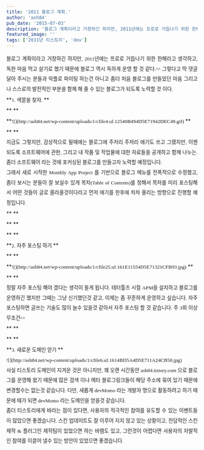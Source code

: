 ```yaml
---
title: '2011 블로그 계획.'
author: 'ash84'
pub_date: '2015-07-03'
description: '블로그 계획이라고 거창하긴 하지만, 2011년에는 프로로 거듭나기 위한 한해라고 생각하고, 독한 마음 먹고 살기로 했기 때문에 블로그 역시 독하게 운영 할 것 같다.^^ 그렇다고 막 댓글 달아 주시는 분들과 악플로 파이팅 하는건 아니고 좀더 처음 블로그를 만들었던 마음 그리고 나 스스로의 발전적인 부분을 함께 해 줄 수 있'
featured_image: ''
tags: ['2011년 티스토리', 'dev']
---
```



<div style="text-align: justify; line-height: 2; "><span style="font-size: 10pt; "><span style="font-family: Dotum; ">블로그 계획이라고 거창하긴 하지만, 2011년에는 프로로 거듭나기 위한 한해라고 생각하고, 독한 마음 먹고 살기로 했기 때문에 블로그 역시 독하게 운영 할 것 같다.^^ 그렇다고 막 댓글 달아 주시는 분들과 악플로 파이팅 하는건 아니고 좀더 처음 블로그를 만들었던 마음 그리고 나 스스로의 발전적인 부분을 함께 해 줄 수 있는 블로그가 되도록 노력할 것 이다. </span></span></div><div style="text-align: justify; line-height: 2; "></div><div style="text-align: justify; line-height: 2; "></div><div style="text-align: justify; line-height: 2; "></div><div style="text-align: justify; line-height: 2; ">**<span style="font-size: 10pt; "><span style="font-family: Dotum; ">1. 색깔을 찾자. </span></span>**</div><div style="text-align: justify; line-height: 2; ">**  
**</div><div style="text-align: justify; line-height: 2; ">**<span style="font-size: 10pt; "><span style="font-family: Dotum; ">![](http://ash84.net/wp-content/uploads/1/cfile4.uf.12540B494D5E71942DEC49.gif)</span></span>  
**</div><div style="text-align: justify; line-height: 2; ">**  
**</div><div style="text-align: justify; line-height: 2; "><span style="font-size: 10pt; "><span style="font-family: Dotum; ">지금도 그렇지만, 감상적으로 될때에는 블로그에 주저리 주저리 애기도 쓰고 그랬지만, 이젠 되도록 소프트웨어에 관한, 그리고 내 작품 및 작업물에 대한 자료들을 공개하고 함께 나누는. 좀더 소프트웨어 라는 것에 포커싱된 블로그를 만들고자 노력할 예정입니다. </span></span></div><div style="text-align: justify; line-height: 2; "></div><div style="text-align: justify; line-height: 2; "><span style="font-size: 10pt; "><span style="font-family: Dotum; ">그래서 새로 시작한 Monthly App Project 를 기반으로 블로그 메뉴를 전폭적으로 수정했고, 좀더 보시는 분들이 잘 보실수 있게 목차(Table of Contents)를 정해서 목차를 미리 포스팅해서 어떤 것들이 글로 올라올것이다라고 먼저 애기를 한후에 차차 올리는 방향으로 진행할 예정입니다. </span></span></div><div style="text-align: justify; line-height: 2; ">**  
**</div><div style="text-align: justify; line-height: 2; ">**  
**</div><div style="text-align: justify; line-height: 2; ">**  
**</div><div style="text-align: justify; line-height: 2; ">**<span style="font-size: 10pt; "><span style="font-family: Dotum; ">2. 자주 포스팅 하기 </span></span>**</div><div style="text-align: justify; line-height: 2; ">**  
**</div><div style="text-align: justify; line-height: 2; ">**<span style="font-size: 10pt; "><span style="font-family: Dotum; ">![](http://ash84.net/wp-content/uploads/1/cfile25.uf.161E11554D5E71321CFB93.jpg)</span></span>  
**</div><div style="text-align: justify; line-height: 2; ">**  
**</div><div style="text-align: justify; line-height: 2; "><span style="font-size: 10pt; "><span style="font-family: Dotum; ">정말 자주 포스팅 해야 겠다는 생각이 들게 됩니다. 테터툴즈 시절 APM을 설치하고 블로그를 운영하긴 했지만 그때는 그냥 신기했던것 같고, 이제는 좀 꾸준하게 운영하고 싶습니다. 자주 포스팅하면 글쓰는 기술도 많이 늘수 있을것 같아서 자주 포스팅 할 것 같습니다. 주 3회 이상 무조건^^</span></span></div><div style="text-align: justify; line-height: 2; ">**  
**</div><div style="text-align: justify; line-height: 2; ">**  
**</div><div style="text-align: justify; line-height: 2; ">**<span style="font-size: 10pt; "><span style="font-family: Dotum; ">3. 새로운 도메인 얻기 </span></span>**</div><div style="text-align: justify; line-height: 2; "></div><div style="text-align: justify; line-height: 2; "><span style="font-size: 10pt; "><span style="font-family: Dotum; ">![](http://ash84.net/wp-content/uploads/1/cfile6.uf.1614BD5A4D5E711A24CB58.jpg)</span></span></div><div style="text-align: justify; line-height: 2; "></div><div style="text-align: justify; line-height: 2; "></div><div style="text-align: justify; line-height: 2; "><span style="font-size: 10pt; "><span style="font-family: Dotum; "><span style="font-size: 10pt; "><span style="font-family: Dotum; ">사실 티스토리 도메인이 지겨운 것은 아니지만, 꽤 오랜 시간동안 ash84.tistory.com 으로 블로그를 운영해 왔기 때문에 많은 검색 이나 메타 블로그링크들이 해당 주소에 묶여 있기 때문에 변경할수는 없는것 같습니다. 다만, 새롭게 devMomo 라는 개발자 명으로 활동하려고 하기 때문에 때가 되면 devMomo 라는 도메인을 얻을것 같습니다. </span></span></span></span></div><div style="text-align: justify; line-height: 2; "></div><div style="text-align: justify; line-height: 2; "><span style="font-size: 10pt; "><span style="font-family: Dotum; ">  
 좀더 티스토리에게 바라는 점이 있다면, 사용자의 적극적인 참여를 유도할 수 있는 이벤트들이 많았으면 좋겠습니다. 스킨 업데이트도 잘 이루어 지지 않고 있는 상황이고, 전담적인 스킨 제작 & 플러그인 제작팀이 있었으면 하는 바램도 있고, 그런것이 어렵다면 사용자의 자발적인 참여를 이끌어 낼수 있는 방안이 있었으면 좋겠습니다.</span></span></div><div style="text-align: justify; line-height: 2; "></div><div style="text-align: justify; line-height: 2; "></div>

